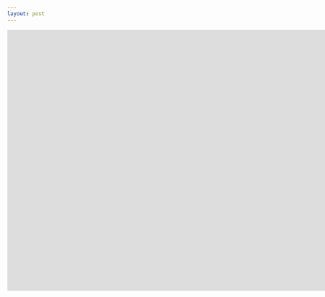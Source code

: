 ```yaml
---
layout: post
---
```

<iframe width="1600" height="600" src="https://kupolua.github.io/brisk-table/examples/get-randomised-data.html" frameborder="0" allowfullscreen></iframe>
